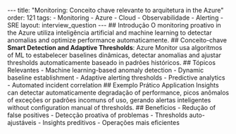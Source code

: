 --- title: "Monitoring: Conceito chave relevante to arquitetura in the Azure" order: 121 tags: - Monitoring - Azure - Cloud - Observabilidade - Alerting - SRE layout: interview_question --- ## Introdução O monitoring proativo in the Azure utiliza inteligência artificial and machine learning to detectar anomalias and optimize performance automaticamente. ## Conceito-chave **Smart Detection and Adaptive Thresholds**: Azure Monitor usa algoritmos of ML to estabelecer baselines dinâmicas, detectar anomalias and ajustar thresholds automaticamente baseado in padrões históricos. ## Tópicos Relevantes - Machine learning-based anomaly detection - Dynamic baseline establishment - Adaptive alerting thresholds - Predictive analytics - Automated incident correlation ## Exemplo Prático Application Insights can detectar automaticamente degradação of performance, picos anômalos of exceções or padrões incomuns of uso, gerando alertas inteligentes without configuration manual of thresholds. ## Benefícios - Redução of false positives - Detecção proativa of problemas - Thresholds auto-ajustáveis - Insights preditivos - Operações mais eficientes
